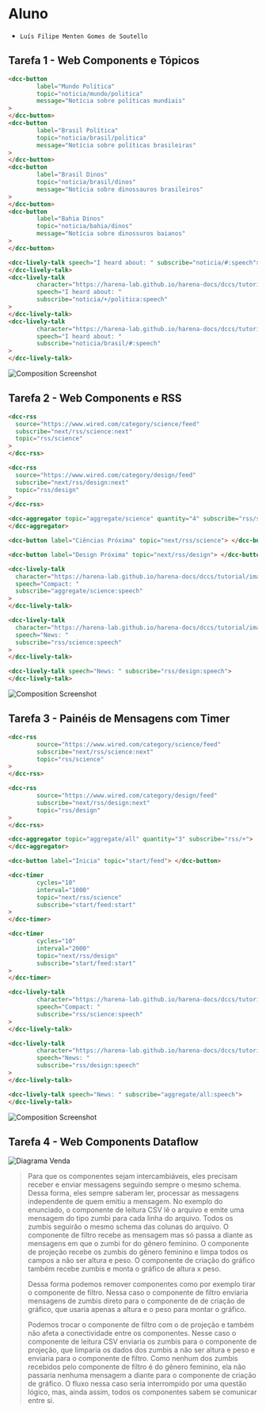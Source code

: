 # Aluno
* `Luís Filipe Menten Gomes de Soutello`

## Tarefa 1 - Web Components e Tópicos

~~~html
<dcc-button
        label="Mundo Política"
        topic="noticia/mundo/politica"
        message="Notícia sobre políticas mundiais"
>
</dcc-button>
<dcc-button
        label="Brasil Política"
        topic="noticia/brasil/politica"
        message="Notícia sobre políticas brasileiras"
>
</dcc-button>
<dcc-button
        label="Brasil Dinos"
        topic="noticia/brasil/dinos"
        message="Notícia sobre dinossauros brasileiros"
>
</dcc-button>
<dcc-button
        label="Bahia Dinos"
        topic="noticia/bahia/dinos"
        message="Notícia sobre dinossuros baianos"
>
</dcc-button>

<dcc-lively-talk speech="I heard about: " subscribe="noticia/#:speech">
</dcc-lively-talk>
<dcc-lively-talk
        character="https://harena-lab.github.io/harena-docs/dccs/tutorial/images/doctor.png"
        speech="I heard about: "
        subscribe="noticia/+/politica:speech"
>
</dcc-lively-talk>
<dcc-lively-talk
        character="https://harena-lab.github.io/harena-docs/dccs/tutorial/images/nurse.png"
        speech="I heard about: "
        subscribe="noticia/brasil/#:speech"
>
</dcc-lively-talk>

~~~

![Composition Screenshot](images/tarefa-1.png)

## Tarefa 2 - Web Components e RSS

~~~html
<dcc-rss
  source="https://www.wired.com/category/science/feed"
  subscribe="next/rss/science:next"
  topic="rss/science"
>
</dcc-rss>

<dcc-rss
  source="https://www.wired.com/category/design/feed"
  subscribe="next/rss/design:next"
  topic="rss/design"
>
</dcc-rss>

<dcc-aggregator topic="aggregate/science" quantity="4" subscribe="rss/science">
</dcc-aggregator>

<dcc-button label="Ciências Próxima" topic="next/rss/science"> </dcc-button>

<dcc-button label="Design Próxima" topic="next/rss/design"> </dcc-button>

<dcc-lively-talk
  character="https://harena-lab.github.io/harena-docs/dccs/tutorial/images/doctor.png"
  speech="Compact: "
  subscribe="aggregate/science:speech"
>
</dcc-lively-talk>

<dcc-lively-talk
  character="https://harena-lab.github.io/harena-docs/dccs/tutorial/images/nurse.png"
  speech="News: "
  subscribe="rss/science:speech"
>
</dcc-lively-talk>

<dcc-lively-talk speech="News: " subscribe="rss/design:speech">
</dcc-lively-talk>
~~~

![Composition Screenshot](images/tarefa-2.png)

## Tarefa 3 - Painéis de Mensagens com Timer

~~~html
<dcc-rss
        source="https://www.wired.com/category/science/feed"
        subscribe="next/rss/science:next"
        topic="rss/science"
>
</dcc-rss>

<dcc-rss
        source="https://www.wired.com/category/design/feed"
        subscribe="next/rss/design:next"
        topic="rss/design"
>
</dcc-rss>

<dcc-aggregator topic="aggregate/all" quantity="3" subscribe="rss/+">
</dcc-aggregator>

<dcc-button label="Inicia" topic="start/feed"> </dcc-button>

<dcc-timer
        cycles="10"
        interval="1000"
        topic="next/rss/science"
        subscribe="start/feed:start"
>
</dcc-timer>

<dcc-timer
        cycles="10"
        interval="2000"
        topic="next/rss/design"
        subscribe="start/feed:start"
>
</dcc-timer>

<dcc-lively-talk
        character="https://harena-lab.github.io/harena-docs/dccs/tutorial/images/doctor.png"
        speech="Compact: "
        subscribe="rss/science:speech"
>
</dcc-lively-talk>

<dcc-lively-talk
        character="https://harena-lab.github.io/harena-docs/dccs/tutorial/images/nurse.png"
        speech="News: "
        subscribe="rss/design:speech"
>
</dcc-lively-talk>

<dcc-lively-talk speech="News: " subscribe="aggregate/all:speech">
</dcc-lively-talk>
~~~

![Composition Screenshot](images/tarefa-3.png)

## Tarefa 4 - Web Components Dataflow

![Diagrama Venda](images/dataflow.png)
>
> Para que os componentes sejam intercambiáveis, eles precisam receber e enviar messagens seguindo sempre o mesmo schema.
> Dessa forma, eles sempre saberam ler, processar as messagens independente de quem emitiu a mensagem.
> No exemplo do enunciado, o componente de leitura CSV lê o arquivo e emite uma mensagem do tipo zumbi para cada linha do arquivo.
> Todos os zumbis seguirâo o mesmo schema das colunas do arquivo. O componente de filtro recebe as mensagem mas só passa a 
> diante as mensagens em que o zumbi for do gênero feminino. O componente de projeção recebe os zumbis do gênero feminino
> e limpa todos os campos a não ser altura e peso. O componente de criação do gráfico também recebe zumbis e monta o gráfico
> de altura x peso.
> 
> Dessa forma podemos remover componentes como por exemplo tirar o componente de filtro. Nessa caso o componente de filtro
> enviaria mensagens de zumbis direto para o componente de de criação de gráfico, que usaria apenas a altura e o peso para montar o gráfico.
> 
> Podemos trocar o componente de filtro com o de projeção e também não afeta a conectividade entre os componentes.
> Nesse caso o componente de leitura CSV enviaria os zumbis para o componente de projeção, que limparia os dados dos zumbis
> a não ser altura e peso e enviaria para o componente de filtro. Como nenhum dos zumbis recebidos pelo componente de filtro é do
> gênero feminino, ela não passaria nenhuma mensagem a diante para o componente de criação de gráfico. O fluxo nessa caso seria
> interrompido por uma questão lógico, mas, ainda assim, todos os componentes sabem se comunicar entre si.
> 
